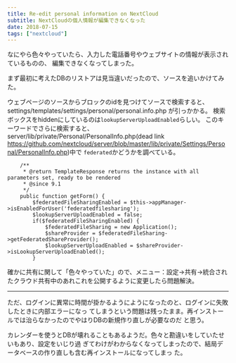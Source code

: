 ```yaml
---
title: Re-edit personal information on NextCloud
subtitle: NextCloudの個人情報が編集できなくなった
date: 2018-07-15
tags: ["nextcloud"]
---
```


なにやら色々やっていたら、入力した電話番号やウェブサイトの情報が表示されているものの、
編集できなくなってしまった。

まず最初に考えたDBのリストアは見当違いだったので、ソースを追いかけてみた。

ウェブページのソースからブロックのidを見つけてソースで検索すると、
settings/templates/settings/personal/personal.info.php が引っかかる。
検索ボックスをhiddenにしているのは`lookupServerUploadEnabled`らしい。
このキーワードでさらに検索すると、server/lib/private/Personal/PersonalInfo.php(dead link https://github.com/nextcloud/server/blob/master/lib/private/Settings/Personal/PersonalInfo.php)中で
`federated`かどうかを調べている。

```
	/**
	 * @return TemplateResponse returns the instance with all parameters set, ready to be rendered
	 * @since 9.1
	 */
	public function getForm() {
		$federatedFileSharingEnabled = $this->appManager->isEnabledForUser('federatedfilesharing');
		$lookupServerUploadEnabled = false;
		if($federatedFileSharingEnabled) {
			$federatedFileSharing = new Application();
			$shareProvider = $federatedFileSharing->getFederatedShareProvider();
			$lookupServerUploadEnabled = $shareProvider->isLookupServerUploadEnabled();
		}
```

確かに共有に関して「色々やっていた」ので、メニュー：設定→共有→統合されたクラウド共有中のあれこれを公開するように変更したら問題解決。

----

ただ、ログインに異常に時間が掛かるようにようになったのと、ログインに失敗したときに内部エラーになっ
てしまうという問題は残ったまま。再インストールでは治らなかったのでやはりDBの新規作り直しが必要なのだ
と思う。

カレンダーを使うとDBが壊れることもあるようだ。色々と勘違いをしていたせいもあり、設定をいじり過
ぎてわけがわからなくなってしまったので、結局データベースの作り直しも含む再インストールになってしまっ
た。
